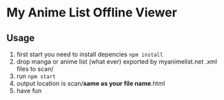 # My Anime List Offline Viewer
## Usage
1. first start you need to install depencies `npm install`
2. drop manga or anime list (what ever) exported by myanimelist.net .xml files to scan/
3. run `npm start`
4. output location is scan/**same as your file name**.html
5. have fun
